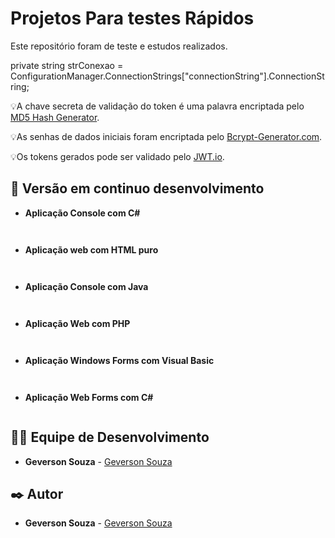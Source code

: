 # Projetos Para testes Rápidos
Este repositório foram de teste e estudos realizados.

private string strConexao = ConfigurationManager.ConnectionStrings["connectionString"].ConnectionString;

💡A chave secreta de validação do token é uma palavra encriptada pelo [MD5 Hash Generator](https://www.md5hashgenerator.com/).

💡As senhas de dados iniciais foram encriptada pelo [Bcrypt-Generator.com](https://bcrypt-generator.com/).

💡Os tokens gerados pode ser validado pelo [JWT.io](https://jwt.io/).

## 📌 Versão em continuo desenvolvimento

* **Aplicação Console com C#**

```bash



```

* **Aplicação web com HTML puro**

```bash



```

* **Aplicação Console com Java**

```bash



```

* **Aplicação Web com PHP**

```bash



```

* **Aplicação Windows Forms com Visual Basic**

```bash



```


* **Aplicação Web Forms com C#**

```bash


```

## 👨‍💻 Equipe de Desenvolvimento

* **Geverson Souza** - [Geverson Souza](https://www.linkedin.com/in/srgeverson/)

## ✒️ Autor

* **Geverson Souza** - [Geverson Souza](https://www.linkedin.com/in/srgeverson/)